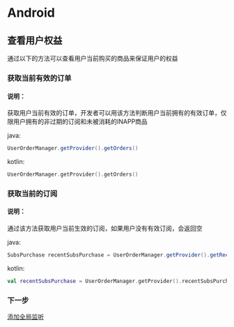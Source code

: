 # Android

## 查看用户权益
通过以下的方法可以查看用户当前购买的商品来保证用户的权益
### 获取当前有效的订单
#### 说明：
获取用户当前有效的订单，开发者可以用该方法判断用户当前拥有的有效订单，仅限用户拥有的非过期的订阅和未被消耗的INAPP商品

java:

```java
UserOrderManager.getProvider().getOrders()
```

kotlin:

```kotlin
UserOrderManager.getProvider().getOrders()
```

### 获取当前的订阅
#### 说明：
通过该方法获取用户当前生效的订阅，如果用户没有有效订阅，会返回空

java:

```java
SubsPurchase recentSubsPurchase = UserOrderManager.getProvider().getRecentSubsPurchase();
```
kotlin:

```kotlin
val recentSubsPurchase = UserOrderManager.getProvider().recentSubsPurchase
```

### 下一步

[添加全局监听](/Adding_a_Global_Listener)